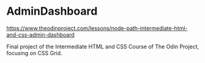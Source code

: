 # AdminDashboard
https://www.theodinproject.com/lessons/node-path-intermediate-html-and-css-admin-dashboard

Final project of the Intermediate HTML and CSS Course of The Odin Project, focusing on CSS Grid.